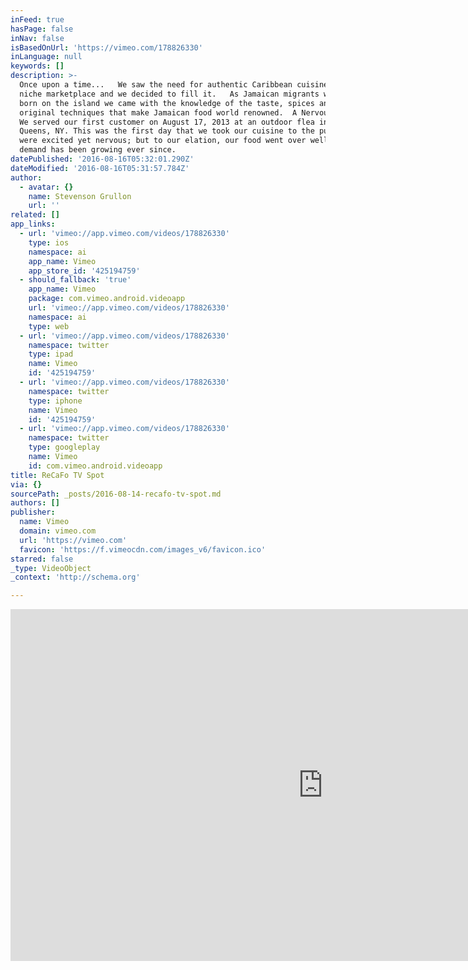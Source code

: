 ```yaml
---
inFeed: true
hasPage: false
inNav: false
isBasedOnUrl: 'https://vimeo.com/178826330'
inLanguage: null
keywords: []
description: >-
  Once upon a time...   We saw the need for authentic Caribbean cuisine in a
  niche marketplace and we decided to fill it.   As Jamaican migrants who were
  born on the island we came with the knowledge of the taste, spices and
  original techniques that make Jamaican food world renowned.  A Nervous Start
  ​​We served our first customer on August 17, 2013 at an outdoor flea in
  Queens, NY. This was the first day that we took our cuisine to the public. We
  were excited yet nervous; but to our elation, our food went over well and the
  demand has been growing ever since.
datePublished: '2016-08-16T05:32:01.290Z'
dateModified: '2016-08-16T05:31:57.784Z'
author:
  - avatar: {}
    name: Stevenson Grullon
    url: ''
related: []
app_links:
  - url: 'vimeo://app.vimeo.com/videos/178826330'
    type: ios
    namespace: ai
    app_name: Vimeo
    app_store_id: '425194759'
  - should_fallback: 'true'
    app_name: Vimeo
    package: com.vimeo.android.videoapp
    url: 'vimeo://app.vimeo.com/videos/178826330'
    namespace: ai
    type: web
  - url: 'vimeo://app.vimeo.com/videos/178826330'
    namespace: twitter
    type: ipad
    name: Vimeo
    id: '425194759'
  - url: 'vimeo://app.vimeo.com/videos/178826330'
    namespace: twitter
    type: iphone
    name: Vimeo
    id: '425194759'
  - url: 'vimeo://app.vimeo.com/videos/178826330'
    namespace: twitter
    type: googleplay
    name: Vimeo
    id: com.vimeo.android.videoapp
title: ReCaFo TV Spot
via: {}
sourcePath: _posts/2016-08-14-recafo-tv-spot.md
authors: []
publisher:
  name: Vimeo
  domain: vimeo.com
  url: 'https://vimeo.com'
  favicon: 'https://f.vimeocdn.com/images_v6/favicon.ico'
starred: false
_type: VideoObject
_context: 'http://schema.org'

---
```

<iframe src="https://cdn.embedly.com/widgets/media.html?src=https%3A%2F%2Fplayer.vimeo.com%2Fvideo%2F178826330&amp;src_secure=1&amp;url=https%3A%2F%2Fvimeo.com%2F178826330&amp;image=https%3A%2F%2Fvimeo.com%2F178826330%2Fog_image_watermark%2F586559833&amp;key=b7d04c9b404c499eba89ee7072e1c4f7&amp;type=text%2Fhtml&amp;schema=vimeo" width="1000" height="563" scrolling="no" frameborder="0" allowfullscreen="" style=""></iframe>